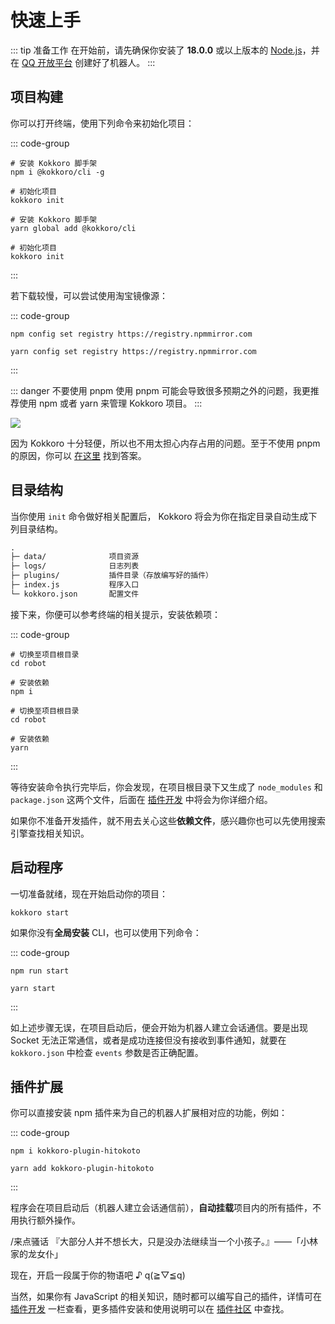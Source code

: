 # 快速上手

::: tip 准备工作
在开始前，请先确保你安装了 **18.0.0** 或以上版本的 [Node.js](https://nodejs.org/zh-cn/)，并在 [QQ 开放平台](https://bot.q.qq.com/wiki/develop/api-v2/) 创建好了机器人。
:::

## 项目构建

你可以打开终端，使用下列命令来初始化项目：

::: code-group

```shell [npm]
# 安装 Kokkoro 脚手架
npm i @kokkoro/cli -g

# 初始化项目
kokkoro init
```

```shell [yarn]
# 安装 Kokkoro 脚手架
yarn global add @kokkoro/cli

# 初始化项目
kokkoro init
```

:::

若下载较慢，可以尝试使用淘宝镜像源：

::: code-group

```shell [npm]
npm config set registry https://registry.npmmirror.com
```

```shell [yarn]
yarn config set registry https://registry.npmmirror.com
```

:::

::: danger 不要使用 pnpm
使用 pnpm 可能会导致很多预期之外的问题，我更推荐使用 npm 或者 yarn 来管理 Kokkoro 项目。
:::

![](https://camo.githubusercontent.com/8325363bff130976c862214c3af00c483f26de09ba7e4c31c54bdc14c08c3c55/68747470733a2f2f7062732e7477696d672e636f6d2f6d656469612f444549565f3158577341416c5932392e6a7067)

因为 Kokkoro 十分轻便，所以也不用太担心内存占用的问题。至于不使用 pnpm 的原因，你可以 [在这里](/about/faq) 找到答案。

## 目录结构

当你使用 `init` 命令做好相关配置后， Kokkoro 将会为你在指定目录自动生成下列目录结构。

```tex
.
├─ data/              项目资源
├─ logs/              日志列表
├─ plugins/           插件目录（存放编写好的插件）
├─ index.js           程序入口
└─ kokkoro.json       配置文件
```

接下来，你便可以参考终端的相关提示，安装依赖项：

::: code-group

```shell [npm]
# 切换至项目根目录
cd robot

# 安装依赖
npm i
```

```shell [yarn]
# 切换至项目根目录
cd robot

# 安装依赖
yarn
```

:::

等待安装命令执行完毕后，你会发现，在项目根目录下又生成了 `node_modules` 和 `package.json` 这两个文件，后面在 [插件开发](/develop/application) 中将会为你详细介绍。

如果你不准备开发插件，就不用去关心这些**依赖文件**，感兴趣你也可以先使用搜索引擎查找相关知识。

## 启动程序

一切准备就绪，现在开始启动你的项目：

```shell
kokkoro start
```

如果你没有**全局安装** CLI，也可以使用下列命令：

::: code-group

```shell [npm]
npm run start
```

```shell [yarn]
yarn start
```

:::

如上述步骤无误，在项目启动后，便会开始为机器人建立会话通信。要是出现 Socket 无法正常通信，或者是成功连接但没有接收到事件通知，就要在 `kokkoro.json` 中检查 `events` 参数是否正确配置。

## 插件扩展

你可以直接安装 npm 插件来为自己的机器人扩展相对应的功能，例如：

::: code-group

```shell [npm]
npm i kokkoro-plugin-hitokoto
```

```shell [yarn]
yarn add kokkoro-plugin-hitokoto
```

:::

程序会在项目启动后（机器人建立会话通信前），**自动挂载**项目内的所有插件，不用执行额外操作。

<ChatPanel>
  <ChatMessage qq="2225151531" nickname="Yuki" at="可可萝">/来点骚话</ChatMessage>
  <ChatMessage qq="2854205915" nickname="可可萝">『大部分人并不想长大，只是没办法继续当一个小孩子。』——「小林家的龙女仆」</ChatMessage>
</ChatPanel>

现在，开启一段属于你的物语吧 ♪ q(≧▽≦q)

当然，如果你有 JavaScript 的相关知识，随时都可以编写自己的插件，详情可在 [插件开发](/develop/overview) 一栏查看，更多插件安装和使用说明可以在 [插件社区](/plugin/awesome) 中查找。
